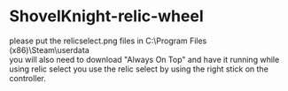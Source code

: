 # ShovelKnight-relic-wheel
please put the relicselect.png files in C:\Program Files (x86)\Steam\userdata  
you will also need to download "Always On Top" and have it running while using relic select
you use the relic select by using the right stick on the controller.

